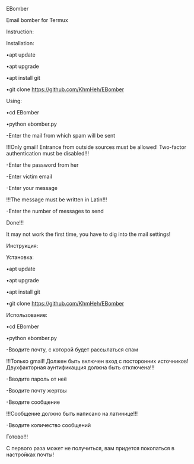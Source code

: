 EBomber

Email bomber for Termux


Instruction:

Installation:

•apt update

•apt upgrade

•apt install git

•git clone https://github.com/KhmHeh/EBomber

Using:

•cd EBomber

•python ebomber.py

-Enter the mail from which spam will be sent

!!!Only gmail! Entrance from outside sources must be allowed! Two-factor authentication must be disabled!!!

-Enter the password from her

-Enter victim email

-Enter your message

!!!The message must be written in Latin!!!

-Enter the number of messages to send

Done!!!



It may not work the first time, you have to dig into the mail settings!





Инструкция:

Установка:

•apt update

•apt upgrade

•apt install git

•git clone https://github.com/KhmHeh/EBomber

Использование:

•cd EBomber

•python ebomber.py

-Вводите почту, с которой будет рассылаться спам

!!!Только gmail! Должен быть включен вход с посторонних источников! Двухфакторная аунтификацция должна быть отключена!!!

-Вводите пароль от неё

-Вводите почту жертвы

-Вводите сообщение

!!!Сообщение должно быть написано на латинице!!!

-Вводите количество сообщений

Готово!!!


С первого раза может не получиться, вам придется покопаться в настройках почты!
